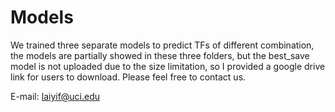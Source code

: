 # Models
We trained three separate models to predict TFs of different combination, the models are partially showed in these three folders, but the best_save model is not uploaded due to the size limitation, so I provided a google drive link for users to download. Please feel free to contact us.

E-mail: laiyif@uci.edu

